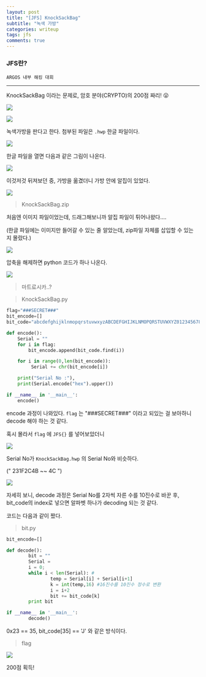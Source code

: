 ```yaml
---
layout: post
title: "[JFS] KnockSackBag"
subtitle: "녹색 가방"
categories: writeup
tags: jfs
comments: true
---
```


### JFS란?
	ARGOS 내부 해킹 대회

***

KnockSackBag 이라는 문제로, 암호 분야(CRYPTO)의 200점 짜리! 😮

![](https://i.imgur.com/hlccGas.png)




![](https://i.imgur.com/RxtTPz6.png)

녹색가방을 판다고 한다. 첨부된 파일은 `.hwp` 한글 파일이다.



![](https://i.imgur.com/SHZLfH8.png)



한글 파일을 열면 다음과 같은 그림이 나온다.

![](https://i.imgur.com/yhs4kSw.png)



이것저것 뒤져보던 중, 가방을 옮겼더니 가방 안에 알집이 있었다.

![](https://i.imgur.com/HYjeFG0.png)

> KnockSackBag.zip

처음엔 이미지 파일이었는데, 드래그해보니까 알집 파일이 튀어나왔다....

(한글 파일에는 이미지만 들어갈 수 있는 줄 알았는데, zip파일 자체를 삽입할 수 있는 지 몰랐다.)



![](https://i.imgur.com/KOjuWWf.png)



압축을 해제하면 python 코드가 하나 나온다.

![](https://i.imgur.com/GkIic7l.png)

> 마트료시카..?



> KnockSackBag.py

```py
flag="###SECRET###"
bit_encode=[]
bit_code="abcdefghijklnmopqrstuvwxyzABCDEFGHIJKLNMOPQRSTUVWXYZ0123456789~!@#$%^&*()_+{}"#77word

def encode():
	Serial = ""
	for i in flag:
		bit_encode.append(bit_code.find(i))

	for i in range(0,len(bit_encode)):
		 Serial += chr(bit_encode[i])

	print("Serial No :"),
	print(Serial.encode("hex").upper())

if __name__ in '__main__':
	encode()

```



encode 과정이 나와있다. `flag` 는 "###SECRET###" 이라고 되있는 걸 보아하니 decode 해야 하는 것 같다.

혹시 몰라서 `flag` 에 `JFS{}` 를 넣어보았더니

![](https://i.imgur.com/SUoEMxD.png)

Serial No가 `KnockSackBag.hwp` 의 Serial No와 비슷하다.

(" 231F2C4B ~~ 4C ")

![](https://i.imgur.com/E7HbMbj.png)



자세히 보니, decode 과정은 Serial No를 2자씩 자른 수를 10진수로 바꾼 후, bit_code의 index로 넣으면 알파벳 하나가 decoding 되는 것 같다.



코드는 다음과 같이 짰다.

> bit.py

```py
bit_encode=[]

def decode():
        bit = ""
        Serial =                                                              "231F2C4B221349160012490E110806080C000B0B18490049030805050411040C13490207000B0B040C06044C"
        i = 0;
        while i < len(Serial): #
                temp = Serial[i] + Serial[i+1]
                k = int(temp,16) #16진수를 10진수 정수로 변환
                i = i+2
                bit += bit_code[k]
        print bit

if __name__ in '__main__':
        decode()

```



0x23 == 35,  bit_code[35] == 'J' 와 같은 방식이다.



> flag

![](https://i.imgur.com/y5Oy2nY.png)



200점 획득!